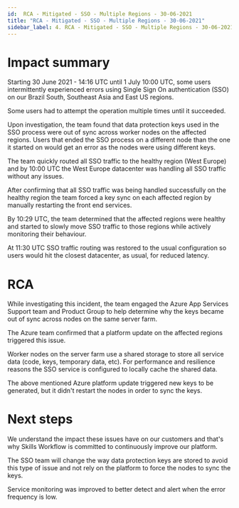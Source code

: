 ```yaml
---
id:  RCA - Mitigated - SSO - Multiple Regions - 30-06-2021
title: "RCA - Mitigated - SSO - Multiple Regions - 30-06-2021"
sidebar_label: 4. RCA - Mitigated - SSO - Multiple Regions - 30-06-2021
---
```


# Impact summary

Starting 30 June 2021 - 14:16 UTC until 1 July 10:00 UTC, some users intermittently experienced errors using Single Sign On authentication (SSO) on our Brazil South, Southeast Asia and East US regions.

Some users had to attempt the operation multiple times until it succeeded.

Upon investigation, the team found that data protection keys used in the SSO process were out of sync across worker nodes on the affected regions. Users that ended the SSO process on a different node than the one it started on would get an error as the nodes were using different keys.

The team quickly routed all SSO traffic to the healthy region (West Europe) and by 10:00 UTC the West Europe datacenter was handling all SSO traffic without any issues.

After confirming that all SSO traffic was being handled successfully on the healthy region the team forced a key sync on each affected region by manually restarting the front end services.

By 10:29 UTC, the team determined that the affected regions were healthy and started to slowly move SSO traffic to those regions while actively monitoring their behaviour. 

At 11:30 UTC SSO traffic routing was restored to the usual configuration so users would hit the closest datacenter, as usual, for reduced latency.



# RCA

While investigating this incident, the team engaged the Azure App Services Support team and Product Group to help determine why the keys became out of sync across nodes on the same server farm.

The Azure team confirmed that a platform update on the affected regions triggered this issue.

Worker nodes on the server farm use a shared storage to store all service data (code, keys, temporary data, etc). For performance and resilience reasons the SSO service is configured to locally cache the shared data.

The above mentioned Azure platform update triggered new keys to be generated, but it didn't restart the nodes in order to sync the keys.

# Next steps

We understand the impact these issues have on our customers and that's why Skills Workflow is committed to continuously improve our platform.

The SSO team will change the way data protection keys are stored to avoid this type of issue and not rely on the platform to force the nodes to sync the keys.

Service monitoring was improved to better detect and alert when the error frequency is low.
